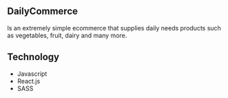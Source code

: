 
## DailyCommerce

Is an extremely simple ecommerce that supplies daily needs products such as vegetables, fruit, dairy and many more.

## Technology 

 - Javascript
 - React.js
 - SASS
